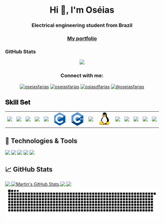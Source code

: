 <!-- More info, tips and tricks for making GitHub Profile README can be found in my article at https://towardsdatascience.com/build-a-stunning-readme-for-your-github-profile-9b80434fe5d7 -->
<!-- 
[![Header](https://raw.githubusercontent.com/MartinHeinz/MartinHeinz/master/readme_header.png "Header")](https://martinheinz.dev/)
-->

<!-- 
# Hello, folks! <img src="https://raw.githubusercontent.com/MartinHeinz/MartinHeinz/master/wave.gif" width="30px">
-->

<!-- 
My name is Martin Heinz and I'm a software developer/DevOps engineer. I'm from Slovakia, living in Bratislava and currently working at IBM. You can find me on [![Twitter][1.2]][1],  or on [![LinkedIn][3.2]][3].
-->

<!-- 
## &#x270d; Blog & Writing
-->

<!-- 
Apart from coding, I also maintain a blog - you can find my articles on my website at [martinheinz.dev](https://martinheinz.dev/) as well as on [Medium](https://medium.com/@martin.heinz) and [DEV.to](https://dev.to/martinheinz).

-->

<!-- start - Customize whith  https://rahuldkjain.github.io/gh-profile-readme-generator/ -->

<h1 align="center">Hi 👋, I'm Oséias</h1>
<h3 align="center">Electrical engineering student from Brazil</h3>

<h3 align="center"><a href="https://oseiasdfarias.github.io" target="_blank"> My portfolio </a></h3>



### GitHub Stats
<p align="center"> <a href="https://stats.dooboo.io"><img src="https://stats.dooboo.io/api/github-stats-advanced?login=oseiasdfarias" width="600" /></a> </p>




<h3 align="center">Connect with me:</h3>
<p align="center">
  <a href="https://oseiasdfarias.github.io" target="blank"><img align="center" src="https://cdn.worldvectorlogo.com/logos/portfolio.svg" alt="oseiasfarias" height="30" width="40" /></a>
<a href="https://linkedin.com/in/oseiasfarias" target="blank"><img align="center" src="https://raw.githubusercontent.com/rahuldkjain/github-profile-readme-generator/master/src/images/icons/Social/linked-in-alt.svg" alt="oseiasfarias" height="30" width="40" /></a>
<a href="https://kaggle.com/osiasdfarias" target="blank"><img align="center" src="https://raw.githubusercontent.com/rahuldkjain/github-profile-readme-generator/master/src/images/icons/Social/kaggle.svg" alt="osiasdfarias" height="30" width="40" /></a>
<a href="https://medium.com/@oseiasfarias" target="blank"><img align="center" src="https://raw.githubusercontent.com/rahuldkjain/github-profile-readme-generator/master/src/images/icons/Social/medium.svg" alt="@oseiasfarias" height="30" width="40" /></a>
</p>


<h2 font-weight="bold">𝐒𝐤𝐢𝐥𝐥 𝐒𝐞𝐭</h2>
<table>
  <tr>
    <td>
      <img src="https://cdn.worldvectorlogo.com/logos/arduino-1.svg" width="100"/>
    </td>
    <td>
      <img src="https://cdn.worldvectorlogo.com/logos/numpy-1.svg" width="100"/>
    </td>
    <td>
      <img src="https://seeklogo.com/images/M/matplotlib-logo-7676870AC0-seeklogo.com.png" width="100"/>
    </td>
    <td>
       <img src="https://cdn.jsdelivr.net/gh/devicons/devicon/icons/python/python-original.svg" width="100"/>
    </td>
    <td>
        <img src="https://www.vectorlogo.zone/logos/gnu_bash/gnu_bash-icon.svg" width="100" />
    </td>
    <td>
      <img src="https://raw.githubusercontent.com/devicons/devicon/master/icons/c/c-original.svg" width="100"/>
    </td>
    <td>
      <img src="https://raw.githubusercontent.com/devicons/devicon/master/icons/cplusplus/cplusplus-original.svg" width="100"/>
    </td>
    <td>
        <img src="https://www.vectorlogo.zone/logos/git-scm/git-scm-icon.svg" width="100"/>
    </td>
    <td>
      <img src="https://raw.githubusercontent.com/devicons/devicon/master/icons/linux/linux-original.svg" width="100"/>
    </td>
    <td>
      <img src="https://upload.wikimedia.org/wikipedia/commons/2/21/Matlab_Logo.png" width="100"/>
    </td>
    <td>
      <img src="https://www.vectorlogo.zone/logos/opencv/opencv-icon.svg" width="100"/>
    </td>
    <td>
      <img src="https://upload.wikimedia.org/wikipedia/commons/0/05/Scikit_learn_logo_small.svg" width="100"/>
    </td>
    <td>
      <img src="https://www.vectorlogo.zone/logos/tensorflow/tensorflow-icon.svg" width="100"/> 
    </td>
    <td>
      <img src="https://upload.wikimedia.org/wikipedia/commons/1/10/PyTorch_logo_icon.svg" width="100"/>
    </td>
  </tr>
</table>


<!-- finally -  Customize whith  https://rahuldkjain.github.io/gh-profile-readme-generator/ -->


## 🔧 Technologies & Tools
![](https://img.shields.io/badge/OS-Linux-informational?style=flat&logo=linux&logoColor=white&color=2bbc8a)
![](https://img.shields.io/badge/Code-Python-informational?style=flat&logo=python&logoColor=white&color=2bbc8a)
![](https://img.shields.io/badge/Code-C-informational?style=flat&logo=go&logoColor=white&color=2bbc8a)
![](https://img.shields.io/badge/Shell-Bash-informational?style=flat&logo=gnu-bash&logoColor=white&color=2bbc8a)
![](https://img.shields.io/badge/Code-C++-informational?style=flat&logo=kubernetes&logoColor=white&color=2bbc8a)

## &#x1f4c8; GitHub Stats

<div>
<a href="https://github.com/Oseiasdfarias/Oseiasdfarias">
  <img align="center" src="https://github-readme-stats.vercel.app/api/top-langs/?username=Oseiasdfarias&hide=java,html&title_color=ffffff&text_color=c9cacc&icon_color=2bbc8a&bg_color=1d1f21" />
</a>
<a href="https://github.com/Oseiasdfarias/Oseiasdfarias">
  <img align="center" src="https://github-readme-stats.vercel.app/api?username=Oseiasdfarias&show_icons=true&line_height=27&count_private=true&title_color=ffffff&text_color=c9cacc&icon_color=2bbc8a&bg_color=1d1f21" alt="Martin's GitHub Stats" />
</a>

<a href="https://github.com/Oseiasdfarias/Projeto_Tcc_Oseias_Oficial">
  <img align="center" src="https://github-readme-stats.vercel.app/api/pin/?username=Oseiasdfarias&repo=Projeto_Tcc_Oseias_Oficial&title_color=ffffff&text_color=c9cacc&icon_color=2bbc8a&bg_color=1d1f21" />
</a>


<a href="https://github.com/Oseiasdfarias/jupyter_notebboks_posts_medium">
  <img align="center" src="https://github-readme-stats.vercel.app/api/pin/?username=Oseiasdfarias&repo=jupyter_notebboks_posts_medium&title_color=ffffff&text_color=c9cacc&icon_color=2bbc8a&bg_color=1d1f21" />
</a>    
</div>
<!-- links to social media icons -->

<!-- SNAKE INIT -->


<div>
    <img src="https://raw.githubusercontent.com/Oseiasdfarias/Oseiasdfarias/output/github-contribution-grid-snake-dark.svg" />
</div>

 
<!-- SNAKE END -->

<!-- icons with padding -->

[1.1]: http://i.imgur.com/tXSoThF.png (twitter icon with padding)
[2.1]: http://i.imgur.com/0o48UoR.png (github icon with padding)

<!-- icons without padding -->

[1.2]: http://i.imgur.com/wWzX9uB.png (twitter icon without padding)
[2.2]: http://i.imgur.com/9I6NRUm.png (github icon without padding)
[3.2]: https://raw.githubusercontent.com/MartinHeinz/MartinHeinz/master/linkedin-3-16.png (LinkedIn icon without padding)


<!-- links to your social media accounts -->

[1]: https://twitter.com/Martin_Heinz_
[2]: https://github.com/MartinHeinz
[3]: https://www.linkedin.com/in/heinz-martin/


<!-- Resources -->
<!-- Icons: https://simpleicons.org/ -->
<!-- GitHub Stats: https://github.com/anuraghazra/github-readme-stats -->
<!-- Emojis: https://emojipedia.org/emoji/ -->
<!-- HTML Emojis: https://www.fileformat.info/index.htm -->
<!-- Shields: https://shields.io/ -->
<!-- Awesome GitHub Profile README: https://github.com/abhisheknaiidu/awesome-github-profile-readme -->
